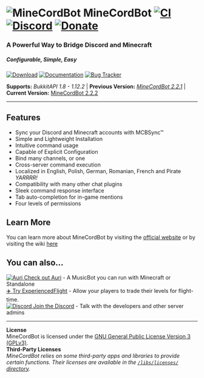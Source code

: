 # ![MineCordBot](https://vectr.com/cyrien/k3vhJlcOMS.png?width=65&height=65&select=k3vhJlcOMSpage0) __MineCordBot__ [![CI](https://travis-ci.org/CyR1en/Minecordbot.svg?branch=master)](https://travis-ci.org/CyR1en/Minecordbot) [![Discord](https://img.shields.io/discord/253637961776627712.svg)](https://discord.cyr1en.com) [![Donate](https://img.shields.io/badge/Support-Me!-blue.svg)](https://donate.cyr1en.com/)

### A Powerful Way to Bridge Discord and Minecraft
##### Configurable, Simple, Easy

[![Download](https://raw.githubusercontent.com/wiki/CyR1en/Minecordbot/_imgs/button_download.png)](https://github.com/CyR1en/Minecordbot/releases)
[![Documentation](https://raw.githubusercontent.com/wiki/CyR1en/Minecordbot/_imgs/button_documentation.png)](https://github.com/CyR1en/Minecordbot/wiki)
[![Bug Tracker](https://raw.githubusercontent.com/wiki/CyR1en/Minecordbot/_imgs/button_bug-tracker.png)](https://github.com/CyR1en/Minecordbot/issues)

__Supports:__ *BukkitAPI 1.8 - 1.12.2*  |  __Previous Version:__ *[MineCordBot 2.2.1](https://github.com/CyR1en/Minecordbot/releases/tag/v2.2.1)*  | __Current Version:__ [MineCordBot 2.2.2](https://github.com/CyR1en/Minecordbot/releases/tag/v2.2.2)

---
## Features
*   Sync your Discord and Minecraft accounts with MCBSync™
*   Simple and Lightweight Installation
*   Intuitive command usage
*   Capable of Explicit Configuration
*   Bind many channels, or one
*   Cross-server command execution
*   Localized in English, Polish, German, Romanian, French and Pirate *YARRRR!*
*   Compatibility with many other chat plugins
*   Sleek command response interface
*   Tab auto-completion for in-game mentions
*   Four levels of permissions

## Learn More
You can learn more about MineCordBot by visiting the [official website](https://minecordbot.cyr1en.com) or by visiting the wiki [here](https://github.com/CyR1en/Minecordbot/wiki)

## You can also...  
[![Auri](https://raw.githubusercontent.com/wiki/CyR1en/Minecordbot/_imgs/auri_16.png) Check out Auri](https://github.com/CyR1en/Project-Auri) - A MusicBot you can run with Minecraft or Standalone  
[:airplane: Try ExperiencedFlight](https://github.com/CyR1en/ExperiencedFlight) - Allow your players to trade their levels for flight-time.  
[![Discord](https://raw.githubusercontent.com/wiki/CyR1en/Minecordbot/_imgs/discord-d_16.png) Join the Discord](https://discord.gg/bETVHje) - Talk with the developers and other server admins  

---
__License__  
MineCordBot is licensed under the [GNU General Public License Version 3 (GPLv3)](https://github.com/CyR1en/Minecordbot/blob/master/LICENSE).  
__Third-Party Licenses__  
*MineCordBot relies on some third-party apps and libraries to provide certain functions. Their licenses are available in the [`/libs/licenses/` directory](https://github.com/CyR1en/Minecordbot/tree/master/libs/licenses).*
